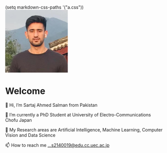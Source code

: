 (setq markdown-css-paths '("a.css"))                           
<img src="77585189.jpg" width="200" class="center">

# Welcome 

👋 Hi, I’m Sartaj Ahmed Salman from Pakistan

👀 I’m currently a PhD Student at University of Electro-Communications Chofu Japan

🌱 My Research areas are Artificial Intelligence, Machine Learning, Computer Vision and Data Science 

📫 How to reach me ...s2140019@edu.cc.uec.ac.jp

